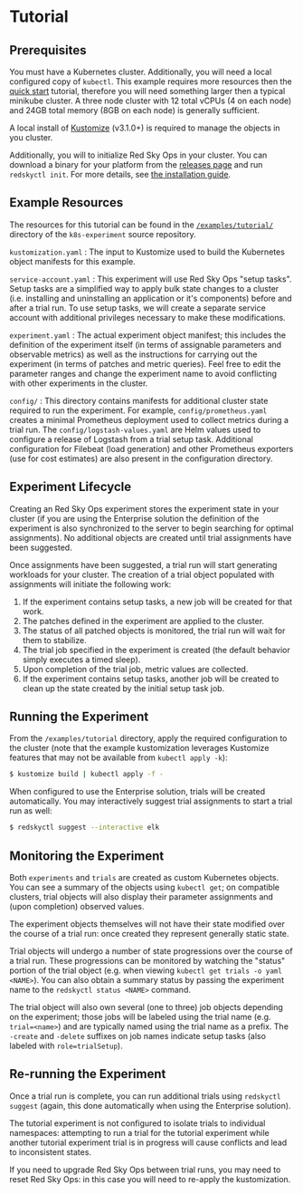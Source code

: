 # Tutorial

## Prerequisites

You must have a Kubernetes cluster. Additionally, you will need a local configured copy of `kubectl`. This example requires more resources then the [quick start](quickstart.md) tutorial, therefore you will need something larger then a typical minikube cluster. A three node cluster with 12 total vCPUs (4 on each node) and 24GB total memory (8GB on each node) is generally sufficient.

A local install of [Kustomize](https://github.com/kubernetes-sigs/kustomize/releases) (v3.1.0+) is required to manage the objects in you cluster.

Additionally, you will to initialize Red Sky Ops in your cluster. You can download a binary for your platform from the [releases page](https://github.com/redskyops/k8s-experiment/releases) and run `redskyctl init`. For more details, see [the installation guide](install.md).

## Example Resources

The resources for this tutorial can be found in the [`/examples/tutorial/`](https://github.com/redskyops/k8s-experiment/tree/master/examples/tutorial) directory of the `k8s-experiment` source repository.

`kustomization.yaml`
: The input to Kustomize used to build the Kubernetes object manifests for this example.

`service-account.yaml`
: This experiment will use Red Sky Ops "setup tasks". Setup tasks are a simplified way to apply bulk state changes to a cluster (i.e. installing and uninstalling an application or it's components) before and after a trial run. To use setup tasks, we will create a separate service account with additional privileges necessary to make these modifications.

`experiment.yaml`
: The actual experiment object manifest; this includes the definition of the experiment itself (in terms of assignable parameters and observable metrics) as well as the instructions for carrying out the experiment (in terms of patches and metric queries). Feel free to edit the parameter ranges and change the experiment name to avoid conflicting with other experiments in the cluster.

`config/`
: This directory contains manifests for additional cluster state required to run the experiment. For example, `config/prometheus.yaml` creates a minimal Prometheus deployment used to collect metrics during a trial run. The `config/logstash-values.yaml` are Helm values used to configure a release of Logstash from a trial setup task. Additional configuration for Filebeat (load generation) and other Prometheus exporters (use for cost estimates) are also present in the configuration directory.

## Experiment Lifecycle

Creating an Red Sky Ops experiment stores the experiment state in your cluster (if you are using the Enterprise solution the definition of the experiment is also synchronized to the server to begin searching for optimal assignments). No additional objects are created until trial assignments have been suggested.

Once assignments have been suggested, a trial run will start generating workloads for your cluster. The creation of a trial object populated with assignments will initiate the following work:

1. If the experiment contains setup tasks, a new job will be created for that work.
2. The patches defined in the experiment are applied to the cluster.
3. The status of all patched objects is monitored, the trial run will wait for them to stabilize.
4. The trial job specified in the experiment is created (the default behavior simply executes a timed sleep).
5. Upon completion of the trial job, metric values are collected.
6. If the experiment contains setup tasks, another job will be created to clean up the state created by the initial setup task job.

## Running the Experiment

From the `/examples/tutorial` directory, apply the required configuration to the cluster (note that the example kustomization leverages Kustomize features that may not be available from `kubectl apply -k`):

```sh
$ kustomize build | kubectl apply -f -
```

When configured to use the Enterprise solution, trials will be created automatically. You may interactively suggest trial assignments to start a trial run as well:

```sh
$ redskyctl suggest --interactive elk
```

## Monitoring the Experiment

Both `experiments` and `trials` are created as custom Kubernetes objects. You can see a summary of the objects using `kubectl get`; on compatible clusters, trial objects will also display their parameter assignments and (upon completion) observed values.

The experiment objects themselves will not have their state modified over the course of a trial run: once created they represent generally static state.

Trial objects will undergo a number of state progressions over the course of a trial run. These progressions can be monitored by watching the "status" portion of the trial object (e.g. when viewing `kubectl get trials -o yaml <NAME>`). You can also obtain a summary status by passing the experiment name to the `redskyctl status <NAME>` command.

The trial object will also own several (one to three) job objects depending on the experiment; those jobs will be labeled using the trial name (e.g. `trial=<name>`) and are typically named using the trial name as a prefix. The `-create` and `-delete` suffixes on job names indicate setup tasks (also labeled with `role=trialSetup`).

## Re-running the Experiment

Once a trial run is complete, you can run additional trials using `redskyctl suggest` (again, this done automatically when using the Enterprise solution).

The tutorial experiment is not configured to isolate trials to individual namespaces: attempting to run a trial for the tutorial experiment while another tutorial experiment trial is in progress will cause conflicts and lead to inconsistent states.

If you need to upgrade Red Sky Ops between trial runs, you may need to reset Red Sky Ops: in this case you will need to re-apply the kustomization.

